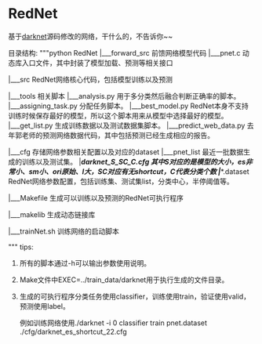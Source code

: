 # RedNet
基于[darknet](http://pjreddie.com/darknet/)源码修改的网络，干什么的，不告诉你~~


目录结构:
"""python
RedNet
|___forward_src 			前馈网络模型代码
	|___pnet.c				动态库入口文件，其中封装了模型加载、预测等相关接口
	
|___src						RedNet网络核心代码，包括模型训练以及预测
	
|___tools					相关脚本
	|___analysis.py			用于多分类然后融合判断正确率的脚本。
	|___assigning_task.py	分配任务脚本。
	|___best_model.py		RedNet本身不支持训练时候保存最好的模型，所以这个脚本用来从模型中选择最好的模型。
	|___get_list.py			生成训练数据以及测试数据集脚本。
	|___predict_web_data.py	去年郭老师的预测网络数据代码，其中包括预测已经生成相应的报告。
	
	
|___cfg			 			存储网络参数相关配置以及对应的dataset
	|___pnet_list			最近一批数据生成的训练以及测试集。
	|___darknet_S_SC_C.cfg 	其中S对应的是模型的大小，es非常小、sm小、ori原始、l大，SC对应有无shortcut，C代表分类个数
	|___*.dataset			RedNet网络参数配置，包括训练集、测试集list，分类中心，半停阈值等。
	
|___Makefile				生成可以训练以及预测的RedNet可执行程序

|___makelib					生成动态链接库

|___trainNet.sh				训练网络的启动脚本
	
"""
tips:
1. 所有的脚本通过-h可以输出参数使用说明。

2. Make文件中EXEC=../train_data/darknet用于执行生成的文件目录。

3. 生成的可执行程序分类任务使用classifier，训练使用train，验证使用valid，预测使用label。

	例如训练网络使用./darknet -i 0 classifier train pnet.dataset ./cfg/darknet_es_shortcut_22.cfg
